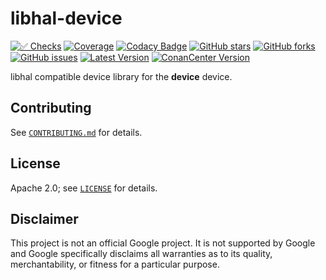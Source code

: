 # libhal-__device__

[![✅ Checks](https://github.com/libhal/libhal-__device__/actions/workflows/ci.yml/badge.svg)](https://github.com/libhal/libhal-__device__/actions/workflows/ci.yml)
[![Coverage](https://libhal.github.io/libhal-__device__/coverage/coverage.svg)](https://libhal.github.io/libhal-__device__/coverage/)
[![Codacy Badge](https://app.codacy.com/project/badge/Grade/b084e6d5962d49a9afcb275d62cd6586)](https://www.codacy.com/gh/libhal/libhal-__device__/dashboard?utm_source=github.com&amp;utm_medium=referral&amp;utm_content=libhal/libhal-__device__&amp;utm_campaign=Badge_Grade)
[![GitHub stars](https://img.shields.io/github/stars/libhal/libhal-__device__.svg)](https://github.com/libhal/libhal-__device__/stargazers)
[![GitHub forks](https://img.shields.io/github/forks/libhal/libhal-__device__.svg)](https://github.com/libhal/libhal-__device__/network)
[![GitHub issues](https://img.shields.io/github/issues/libhal/libhal.svg)](https://github.com/libhal/libhal/issues)
[![Latest Version](https://libhal.github.io/libhal-__device__/latest_version.svg)](https://github.com/libhal/libhal-__device__/blob/main/conanfile.py)
[![ConanCenter Version](https://repology.org/badge/version-for-repo/conancenter/libhal-__device__.svg)](https://conan.io/center/libhal-__device__)

libhal compatible device library for the __device__ device.

## Contributing

See [`CONTRIBUTING.md`](CONTRIBUTING.md) for details.

## License

Apache 2.0; see [`LICENSE`](LICENSE) for details.

## Disclaimer

This project is not an official Google project. It is not supported by
Google and Google specifically disclaims all warranties as to its quality,
merchantability, or fitness for a particular purpose.

